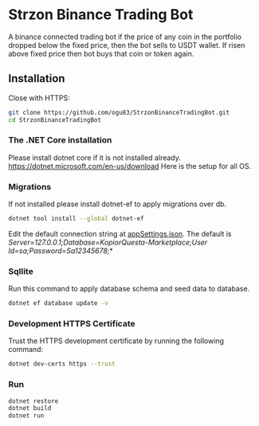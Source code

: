 # Strzon Binance Trading Bot

A binance connected trading bot if the price of any coin in the portfolio dropped below the fixed price, then the bot sells to
USDT wallet. If risen above fixed price then bot buys that coin or token again. 

## Installation

Close with HTTPS: 
```bash
git clone https://github.com/ogu83/StrzonBinanceTradingBot.git
cd StrzonBinanceTradingBot
```

### The .NET Core installation
Please install dotnet core if it is not installed already.
https://dotnet.microsoft.com/en-us/download
Here is the setup for all OS.

### Migrations

If not installed please install dotnet-ef to apply migrations over db.
```bash
dotnet tool install --global dotnet-ef
```

Edit the default connection string at [appSettings.json](appSettings.json). The default is *Server=127.0.0.1;Database=KopiorQuesta-Marketplace;User Id=sa;Password=Sa12345678*;*

### Sqllite
Run this command to apply database schema and seed data to database.

```bash
dotnet ef database update -v 
```

### Development HTTPS Certificate

Trust the HTTPS development certificate by running the following command:

```bash
dotnet dev-certs https --trust
```

### Run
```bash
dotnet restore
dotnet build
dotnet run
```